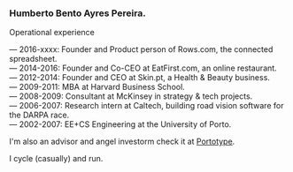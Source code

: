 ### Humberto Bento Ayres Pereira.

Operational experience

— 2016-xxxx: Founder and Product person of Rows.com, the connected spreadsheet.  
— 2014-2016: Founder and Co-CEO at EatFirst.com, an online restaurant.  
— 2012-2014: Founder and CEO at Skin.pt, a Health & Beauty business.  
— 2009-2011: MBA at Harvard Business School.  
— 2008-2009: Consultant at McKinsey in strategy & tech projects.  
— 2006-2007: Research intern at Caltech, building road vision software for the DARPA race.  
— 2002-2007: EE+CS Engineering at the University of Porto.  

I'm also an advisor and angel investorm check it at [Portotype](https://portotype.com).

I cycle (casually) and run.
